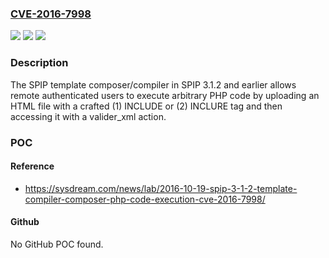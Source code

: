 ### [CVE-2016-7998](https://cve.mitre.org/cgi-bin/cvename.cgi?name=CVE-2016-7998)
![](https://img.shields.io/static/v1?label=Product&message=n%2Fa&color=blue)
![](https://img.shields.io/static/v1?label=Version&message=n%2Fa&color=blue)
![](https://img.shields.io/static/v1?label=Vulnerability&message=n%2Fa&color=brighgreen)

### Description

The SPIP template composer/compiler in SPIP 3.1.2 and earlier allows remote authenticated users to execute arbitrary PHP code by uploading an HTML file with a crafted (1) INCLUDE or (2) INCLURE tag and then accessing it with a valider_xml action.

### POC

#### Reference
- https://sysdream.com/news/lab/2016-10-19-spip-3-1-2-template-compiler-composer-php-code-execution-cve-2016-7998/

#### Github
No GitHub POC found.

